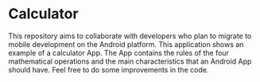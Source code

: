 # Calculator
This repository aims to collaborate with developers who plan to migrate to mobile development on the Android platform. 
This application shows an example of a calculator App. 
The App contains the rules of the four mathematical operations and the main characteristics that an Android App should have. 
Feel free to do some improvements in the code.
